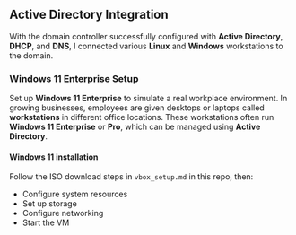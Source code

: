 ## Active Directory Integration

With the domain controller successfully configured with **Active Directory**, **DHCP**, and **DNS**, I connected various **Linux** and **Windows** workstations to the domain.

### Windows 11 Enterprise Setup

Set up **Windows 11 Enterprise** to simulate a real workplace environment. In growing businesses, employees are given desktops or laptops called **workstations** in different office locations. These workstations often run **Windows 11 Enterprise** or **Pro**, which can be managed using **Active Directory**.

#### Windows 11 installation
Follow the ISO download steps in `vbox_setup.md` in this repo, then:

- Configure system resources  
- Set up storage  
- Configure networking  
- Start the VM

